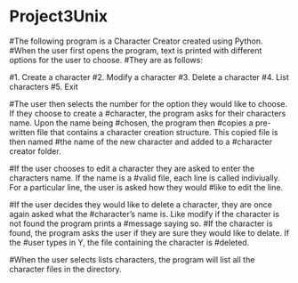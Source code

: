 # Project3Unix

#The following program is a Character Creator created using Python.
#When the user first opens the program, text is printed with different options for the user to choose. #They are as follows:

#1.	Create a character
#2.	Modify a character
#3.	Delete a character
#4.	List characters 
#5.	Exit

#The user then selects the number for the option they would like to choose. If they choose to create a #character, the program asks for their characters name. Upon the name being #chosen, the program then #copies a pre-written file that contains a character creation structure. This copied file is then named #the name of the new character and added to a #character creator folder.

#If the user chooses to edit a character they are asked to enter the characters name. If the name is a 
#valid file, each line is called indiviually. For a particular line, the user is asked how they would #like to edit the line. 

#If the user decides they would like to delete a character, they are once again asked what the #character’s name is. Like modify if the character is not found the program prints a #message saying so. #If the character is found, the program asks the user if they are sure they would like to delate. If the #user types in Y, the file containing the character is #deleted. 

#When the user selects lists characters, the program will list all the character files in the directory. 
